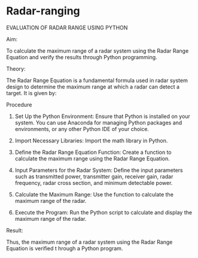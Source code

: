 # Radar-ranging
EVALUATION OF RADAR RANGE USING PYTHON



Aim:

To calculate the maximum range of a radar system using the Radar Range Equation and verify the results through Python programming.



Theory:

The Radar Range Equation is a fundamental formula used in radar system design to determine the maximum range at which a radar can detect a target. It is given by:





Procedure

1.	Set Up the Python Environment: Ensure that Python is installed on your system. You can use Anaconda for managing Python packages and environments, or any other Python IDE of your choice.

2.	Import Necessary Libraries: Import the math library in Python.

3.	Define the Radar Range Equation Function: Create a function to calculate the maximum range using the Radar Range Equation.

4.	Input Parameters for the Radar System: Define the input parameters such as transmitted power, transmitter gain, receiver gain, radar frequency, radar cross section, and minimum detectable power.

5.	Calculate the Maximum Range: Use the function to calculate the maximum range of the radar.

6.	Execute the Program: Run the Python script to calculate and display the maximum range of the radar.



Result:



Thus, the maximum range of a radar system using the Radar Range Equation is verified t
hrough a Python program.
